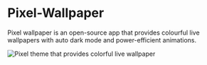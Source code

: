 # Pixel-Wallpaper
Pixel wallpaper is an open-source app that provides colourful live wallpapers with auto dark mode and power-efficient animations.


<img src="https://blogger.googleusercontent.com/img/a/AVvXsEiaYRCDpk2gLAvfD1XjY1aEE1D5jBc9P6IxBWwQqjza1qF1X4_AdV-doVbIF0lbA_hhfvkwGgH__ljJ8EWmAp9Lcy_3PMnQ_DDD1D0iECJsU2_vUY5bpEZ1MFUnh6amEJvrV94u0FzPG0FMXFLWFu5Ce1CJgpMuX8hAqGRc_fVeRPGheuK6giUUwOf1eQ" alt="Pixel theme that provides colorful live wallpaper">


  
